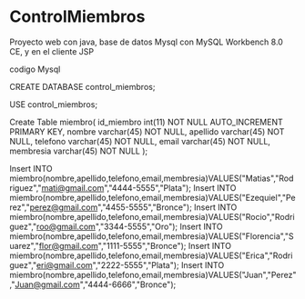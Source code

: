 # ControlMiembros
Proyecto web con java, base de datos Mysql con MySQL Workbench 8.0 CE, y en el cliente JSP

codigo Mysql

CREATE DATABASE control_miembros;

USE control_miembros;

Create Table miembro(
	id_miembro int(11) NOT NULL AUTO_INCREMENT PRIMARY KEY,
    nombre varchar(45) NOT NULL,
    apellido varchar(45) NOT NULL,
    telefono varchar(45) NOT NULL,
    email varchar(45) NOT NULL,
    membresia varchar(45) NOT NULL
);

Insert INTO miembro(nombre,apellido,telefono,email,membresia)VALUES("Matias","Rodriguez","mati@gmail.com","4444-5555","Plata");
Insert INTO miembro(nombre,apellido,telefono,email,membresia)VALUES("Ezequiel","Perez","perez@gmail.com","4455-5555","Bronce");
Insert INTO miembro(nombre,apellido,telefono,email,membresia)VALUES("Rocio","Rodriguez","roo@gmail.com","3344-5555","Oro");
Insert INTO miembro(nombre,apellido,telefono,email,membresia)VALUES("Florencia","Suarez","flor@gmail.com","1111-5555","Bronce");
Insert INTO miembro(nombre,apellido,telefono,email,membresia)VALUES("Erica","Rodriguez","eri@gmail.com","2222-5555","Plata");
Insert INTO miembro(nombre,apellido,telefono,email,membresia)VALUES("Juan","Perez","Juan@gmail.com","4444-6666","Bronce");
 
